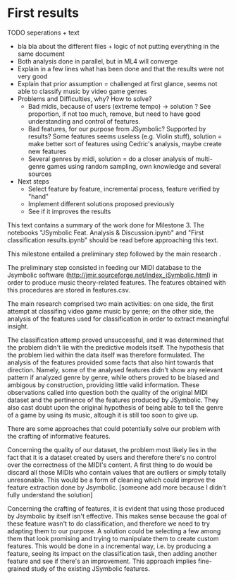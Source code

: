 # First results

TODO seperations + text

- bla bla about the different files + logic of not putting everything in the same document
- Both analysis done in parallel, but in ML4 will converge
- Explain in a few lines what has been done and that the results were not very good
- Explain that prior assumption = challenged at first glance, seems not able to classify music by video game genres
- Problems and Difficulties, why? How to solve?
  - Bad midis, because of users (extreme tempo) -> solution ? See proportion, if not too much, remove, but need to have good understanding and control of features.
  - Bad features, for our purpose from JSymbolic? Supported by results? Some features seems useless (e.g. Violin stuff), solution = make better sort of features using Cedric's analysis, maybe create new features
  - Several genres by midi, solution = do a closer analysis of multi-genre games using random sampling, own knowledge and several sources
- Next steps
  - Select feature by feature, incremental process, feature verified by "hand"
  - Implement different solutions proposed previously
  - See if it improves the results


This text contains a summary of the work done for Milestone 3. The notebooks "JSymbolic Feat. Analysis & Discussion.ipynb" and "First classification results.ipynb" should be read before approaching this text. 


This milestone entailed a preliminary step followed by the main research .

The preliminary step consisted in feeding our MIDI database to the Jsymbolic software (http://jmir.sourceforge.net/index_jSymbolic.html) in order to produce music theory-related features. 
The features obtained with this procedures are stored in features.csv.

The main research comprised two main activities: on one side, the first attempt at classifing video game music by genre; on the other side, the analysis of the features used for classification in order to extract meaningful insight.

The classification attemp proved unsuccessful, and it was determined that the problem didn't lie with the predictive models itself. The hypothesis that the problem lied within the data itself was therefore formulated. The analysis of the features provided some facts that also hint towards that direction. Namely, some of the analysed features didn't show any relevant pattern if analyzed genre by genre, while others proved to be biased and ambigous by construction, providing little valid information. These observations called into question both the quality of the original MIDI dataset and the pertinence of the features produced by JSymbolic. They also cast doubt upon the original hypothesis of being able to tell the genre of a game by using its music, altough it is still too soon to give up. 

There are some approaches that could potentially solve our problem with the crafting of informative features. 

Concerning the quality of our dataset, the problem most likely lies in the fact that it is a dataset created by users and therefore there's no control over the correctness of the MIDI's content. A first thing to do would be discard all those MIDIs who contain values that are outliers or simply totally unresonable. This would be a form of cleaning which could improve the feature extraction done by Jsymbolic.
[someone add more because I didn't fully understand the solution]

Concerning the crafting of features, it is evident that using those produced by Jsymbolic by itself isn't effective. This makes sense because the goal of these feature wasn't to do classification, and therefore we need to try adapting them to our purpose. A solution could be selecting a few among them that look promising and trying to manipulate them to create custom features. This would be done in a incremental way, i.e. by producing a feature, seeing its impact on the classification task, then adding another feature and see if there's an improvement. This approach implies fine-grained study of the existing JSymbolic features.






